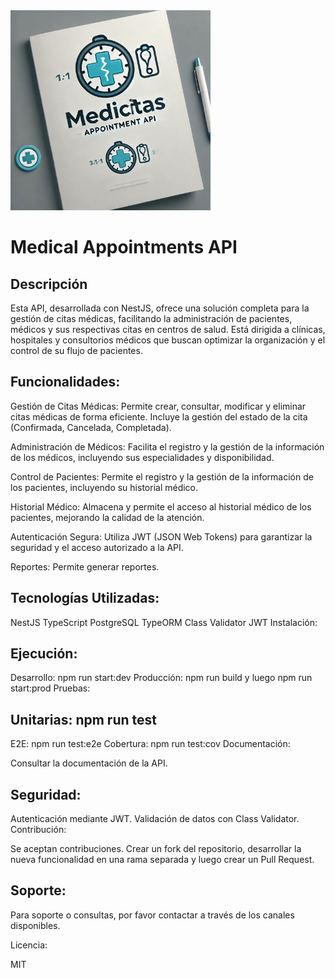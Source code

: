 <img src="/src/images/Logo 2 .jpg" width="320" alt="Medical Logo" />

<title>Medical Appointments API</title>

# Medical Appointments API

## Descripción

Esta API, desarrollada con NestJS, ofrece una solución completa para la gestión de citas médicas, facilitando la administración de pacientes, médicos y sus respectivas citas en centros de salud. Está dirigida a clínicas, hospitales y consultorios médicos que buscan optimizar la organización y el control de su flujo de pacientes.

## Funcionalidades:

Gestión de Citas Médicas: Permite crear, consultar, modificar y eliminar citas médicas de forma eficiente. Incluye la gestión del estado de la cita (Confirmada, Cancelada, Completada).

Administración de Médicos: Facilita el registro y la gestión de la información de los médicos, incluyendo sus especialidades y disponibilidad.

Control de Pacientes: Permite el registro y la gestión de la información de los pacientes, incluyendo su historial médico.

Historial Médico: Almacena y permite el acceso al historial médico de los pacientes, mejorando la calidad de la atención.

Autenticación Segura: Utiliza JWT (JSON Web Tokens) para garantizar la seguridad y el acceso autorizado a la API.

Reportes: Permite generar reportes.

## Tecnologías Utilizadas:

NestJS
TypeScript
PostgreSQL
TypeORM
Class Validator
JWT
Instalación:

## Ejecución:

Desarrollo: npm run start:dev
Producción: npm run build y luego npm run start:prod
Pruebas:

## Unitarias: npm run test

E2E: npm run test:e2e
Cobertura: npm run test:cov
Documentación:

Consultar la documentación de la API.

## Seguridad:

Autenticación mediante JWT.
Validación de datos con Class Validator.
Contribución:

Se aceptan contribuciones. Crear un fork del repositorio, desarrollar la nueva funcionalidad en una rama separada y luego crear un Pull Request.

## Soporte:

Para soporte o consultas, por favor contactar a través de los canales disponibles.

Licencia:

MIT
